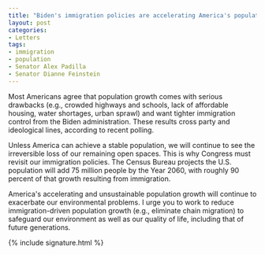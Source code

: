 ```yaml
---
title: "Biden's immigration policies are accelerating America's population growth"
layout: post
categories:
- Letters
tags:
- immigration
- population
- Senator Alex Padilla
- Senator Dianne Feinstein
---
```


Most Americans agree that population growth comes with serious drawbacks (e.g., crowded highways and schools, lack of affordable housing, water shortages, urban sprawl) and want tighter immigration control from the Biden administration. These results cross party and ideological lines, according to recent polling.

Unless America can achieve a stable population, we will continue to see the irreversible loss of our remaining open spaces. This is why Congress must revisit our immigration policies. The Census Bureau projects the U.S. population will add 75 million people by the Year 2060, with roughly 90 percent of that growth resulting from immigration.

America's accelerating and unsustainable population growth will continue to exacerbate our environmental problems. I urge you to work to reduce immigration-driven population growth (e.g., eliminate chain migration) to safeguard our environment as well as our quality of life, including that of future generations.

{% include signature.html %}
